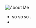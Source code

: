 ![About Me](https://github.com/Cyvid7-Darus10/Cyvid7-Darus10/blob/master/intro.gif)
- so so so .
- 
